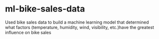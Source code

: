 # ml-bike-sales-data
Used bike sales data to build a machine learning model that determined what factors (temperature, humidity, wind, visibility, etc.)have the greatest influence on bike sales

